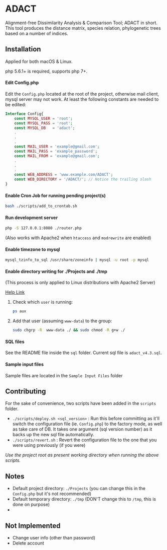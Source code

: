 # ADACT
Alignment-free Dissimilarity Analysis & Comparison Tool;
ADACT in short. This tool produces the distance matrix,
species relation, phylogenetic trees
based on a number of indices.

## Installation

Applied for both macOS & Linux.

php 5.6.1+ is required, supports php 7+.

#### Edit Config.php
Edit the `Config.php` located at the root of the project,
otherwise mail client, mysql server may not work. At least
the following constants are needed to be edited:
```php
Interface Config{
    const MYSQL_USER = 'root';
    const MYSQL_PASS = 'root';
    const MYSQL_DB   = 'adact';
    .
    .
    .
    const MAIL_USER = 'example@gmail.com';
    const MAIL_PASS = 'example_password';
    const MAIL_FROM = 'example@gmail.com';
    .
    .
    .
    const WEB_ADDRESS = 'www.example.com/ADACT';
    const WEB_DIRECTORY = '/ADACT/'; // Notice the trailing slash
}
```

#### Enable Cron Job for running pending project(s)
```bash
bash ./scripts/add_to_crontab.sh
```

#### Run development server
```bash
php -S 127.0.0.1:8080 ./router.php
```
(Also works with Apache2 when `htaccess` and `modrewrite` are enabled)

#### Enable timezone to mysql
```bash
mysql_tzinfo_to_sql /usr/share/zoneinfo | mysql -u root -p mysql
```

#### Enable directory writing for ./Projects and ./tmp
(This process is only applied to Linux distributions with Apache2 Server)

[Help Link](https://stackoverflow.com/a/16373988/4147849)
1. Check which `user` is running:
    ```bash
    ps aux
    ```
2. Add that user (assuming `www-data`) to the group:
    ```bash
    sudo chgrp -R  www-data ./ && sudo chmod -R g+w ./
    ```

#### SQL files
See the README file inside the `sql` folder. Current sql file is `adact_v4.3.sql`.

#### Sample input files
Sample files are located in the `Sample Input Files` folder

## Contributing
For the sake of convenience, two scripts have been added in the `scripts` folder.
- `./scripts/deploy.sh <sql_version>` : Run this before committing as it'll switch the configuration file
  (ie. `Config.php`) to the factory mode, as well as take care of DB.
  It takes one argument (sql version number) as it backs up the new sql file
  automatically.
- `./scripts/revert.sh` : Revert the configuration file to the one that you were using previously (if you were)

_Use the project root as present working directory when running the above scripts._

## Notes
- Default project directory: `./Projects` (you can change this in the `Config.php` but it's not recommended)
- Default temporary directory: `./tmp` (DON'T change this to `/tmp`, this is done on purpose)
- 

## Not Implemented
- Change user info (other than password)
- Delete account

